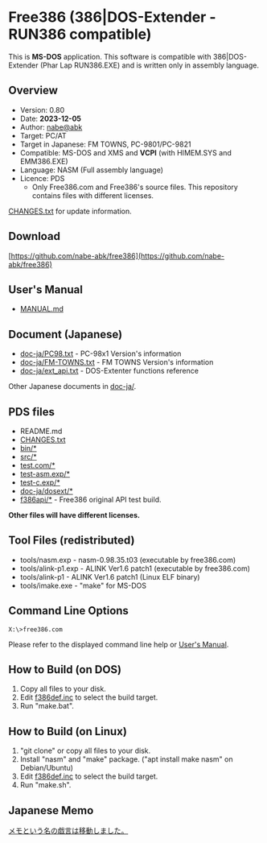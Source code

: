 # Free386 (386|DOS-Extender - RUN386 compatible)

This is **MS-DOS** application.
This software is compatible with 386|DOS-Extender (Phar Lap RUN386.EXE)
 and is written only in assembly language.

## Overview

* Version: 0.80
* Date: **2023-12-05**
* Author: [nabe@abk](https://twitter.com/nabe_abk)
* Target: PC/AT
* Target in Japanese: FM TOWNS, PC-9801/PC-9821
* Compatible: MS-DOS and XMS and **VCPI** (with HIMEM.SYS and EMM386.EXE)
* Language: NASM (Full assembly language)
* Licence: PDS
	* Only Free386.com and Free386's source files. This repository contains files with different licenses.

[CHANGES.txt](CHANGES.txt) for update information.

## Download

[https://github.com/nabe-abk/free386](https://github.com/nabe-abk/free386)

## User's Manual

* [MANUAL.md](MANUAL.md)

## Document (Japanese)

* [doc-ja/PC98.txt](doc-ja/PC98.txt)     - PC-98x1 Version's information
* [doc-ja/FM-TOWNS.txt](doc-ja/FM-TOWNS.txt) - FM TOWNS Version's information
* [doc-ja/ext_api.txt](doc-ja/ext_api.txt)       - DOS-Extenter functions reference

Other Japanese documents in [doc-ja/](doc-ja/).

## PDS files

- README.md
- [CHANGES.txt](CHANGES.txt)
- [bin/*](bin/)
- [src/*](src/)
- [test.com/*](test.com/)
- [test-asm.exp/*](test-asm.exp/)
- [test-c.exp/*](test-c.exp/)
- [doc-ja/dosext/*](doc-ja/dosext/)
- [f386api/*](f386api/) - Free386 original API test build.

**Other files will have different licenses.**

## Tool Files (redistributed)

* tools/nasm.exp     - nasm-0.98.35.t03 (executable by free386.com)
* tools/alink-p1.exp - ALINK Ver1.6 patch1 (executable by free386.com)
* tools/alink-p1     - ALINK Ver1.6 patch1 (Linux ELF binary)
* tools/imake.exe    - "make" for MS-DOS

## Command Line Options

```
X:\>free386.com
```

Please refer to the displayed command line help or [User's Manual](MANUAL.md).

## How to Build (on DOS)

1. Copy all files to your disk.
2. Edit [f386def.inc](src/f386def.inc) to select the build target.
3. Run "make.bat".

## How to Build (on Linux)

1. "git clone" or copy all files to your disk.
2. Install "nasm" and "make" package. ("apt install make nasm" on Debian/Ubuntu)
3. Edit [f386def.inc](src/f386def.inc) to select the build target.
4. Run "make.sh".

## Japanese Memo

[メモという名の戯言は移動しました。](doc-ja/memo.md)

